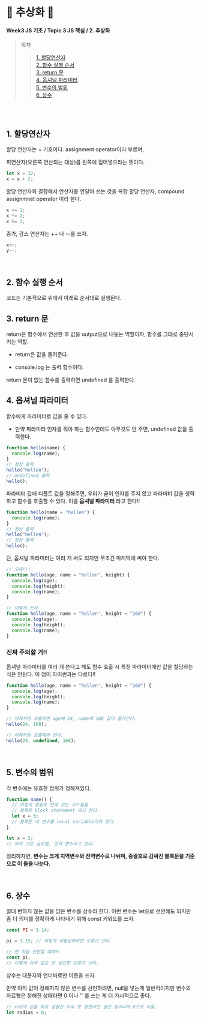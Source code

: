 # 🧋 추상화 🧋

#### Week3 JS 기초 / Topic 3 JS 핵심 / 2. 추상화

> 목차
>
> > [1. 할당연산자](#1-할당연산자)<br>
> > [2. 함수 실행 순서](#2-함수-실행-순서)<br>
> > [3. return 문](#3-return-문)<br>
> > [4. 옵셔널 파라미터](#4-옵셔널-파라미터)<br>
> > [5. 변수의 범위](#5-변수의-범위)<br>
> > [6. 상수](#6-상수)<br>

<br><br>

## 1. 할당연산자

할당 연산자는 = 기호이다. assignment operator이라 부르며,

피연산자(오른쪽 연산되는 대상)를 왼쪽에 집어넣으라는 뜻이다.

```js
let x = 32;
x = x + 2;
```

할당 연산자와 결합해서 연산자를 연달아 쓰는 것을 복합 할당 연산자, compound assignmnet operator 이라 한다.

```js
x += 1;
x *= 2;
x %= 3;
```

증가, 감소 연산자는 ++ 나 --를 쓰자.

```js
x++;
y--;
```

<br>

## 2. 함수 실행 순서

코드는 기본적으로 위에서 아래로 순서대로 실행된다.

## 3. return 문

return은 함수에서 연산한 후 값을 output으로 내놓는 역할이자, 함수를 그대로 중단시키는 역할.

- return은 값을 돌려준다.

- console.log 는 출력 함수이다.

return 문이 없는 함수를 출력하면 undefined 를 출력한다.

## 4. 옵셔널 파라미터

함수에게 파라미터로 값을 줄 수 있다.

- 만약 파라미터 인자를 줘야 하는 함수인데도 아무것도 안 주면, undefined 값을 출력한다.

```js
function hello(name) {
  console.log(name);
}
// 정상 출력
hello("hellen");
// undefined 출력
hello();
```

파라미터 값에 디폴트 값을 정해주면, 우리가 굳이 인자를 주지 않고 파라미터 값을 생략하고 함수를 호출할 수 있다. 이를 **옵셔널 파라미터** 라고 한다!!

```js
function hello(name = "hellen") {
  console.log(name);
}
// 정상 출력
hello("hellen");
// 정상 출력
hello();
```

단, 옵셔널 파라미터는 여러 개 써도 되지만 무조건 마지막에 써야 한다.

```js
// 오류!!!
function hello(age, name = "hellen", height) {
  console.log(age);
  console.log(height);
  console.log(name);
}

// 이렇게 쓰자.
function hello(age, name = "hellen", height = "160") {
  console.log(age);
  console.log(height);
  console.log(name);
}
```

### 진짜 주의할 거!!

옵셔널 파라미터를 여러 개 쓴다고 해도 함수 호출 시 특정 파라미터에만 값을 할당하는 식은 안된다. 이 점이 파이썬과는 다르다!!

```js
function hello(age, name = "hellen", height = "160") {
  console.log(age);
  console.log(height);
  console.log(name);
}

// 아래처럼 호출하면 age에 24, name에 168 값이 들어간다.
hello(24, 168);

// 아래처럼 호출해야 한다.
hello(24, undefined, 168);
```

<br>

## 5. 변수의 범위

각 변수에는 유효한 범위가 정해져있다.

```js
function name() {
  // 이렇게 중괄호 안에 있는 코드들을
  // 블록문 block statement 라고 한다.
  let x = 3;
  // 블록문 내 변수를 local variable이라 한다.
}

let x = 3;
// 위의 것은 글로벌, 전역 변수라고 한다.
```

정리하자면, **변수는 크게 지역변수와 전역변수로 나뉘며, 중괄호로 감싸진 블록문을 기준으로 이 둘을 나눈다.**

<br>

## 6. 상수

절대 변하지 않는 값을 담은 변수를 상수라 한다. 이런 변수는 let으로 선언해도 되지만 좀 더 의미를 정확하게 나타내기 위해 const 키워드를 쓰자.

```js
const PI = 3.14;

pi = 3.15; // 이렇게 재할당하려면 오류가 난다.

// 맨 처음 선언할 때에도
const pi;
// 이렇게 아무 값도 안 넣으면 오류가 난다.
```

상수는 대문자와 언더바로만 이름을 쓰자.

만약 아직 값이 정해지지 않은 변수를 선언하려면, null을 넣는게 일반적이지만 변수의 자료형은 정해진 상태라면 0 이나 '' 를 쓰는 게 더 가시적으로 좋다.

```js
// rad의 값을 뭐로 정할진 아직 못 정했지만 일단 정수니까 0으로 놔둠.
let radius = 0;
```
